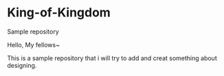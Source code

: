 # King-of-Kingdom
Sample repository

Hello, My fellows~

This is a sample repository that i will try to add and creat something about designing. 
